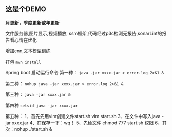 ## 这是个DEMO

**月更新，季度更新或年更新**

文件服务器,图片显示,视频播放,
ssm框架,代码经过p3c检测无报告,sonarLint的报告看心情在优化

增加cnn,文本模型训练

打包
```mvn install```

Spring boot 启动运行命令
第一种：
```java -jar xxxx.jar > error.log 2>&1 &```

第二种：
```nohup java -jar xxxx.jar > error.log 2>&1 &```

第三种：
```java -jar xxxx.jar &```

第四种
```setsid java -jar xxxx.jar```

第五种：
1、首先先用vim创建文件start.sh
vim start.sh
3、在文件中写入java -jar xxxx.jar
4、在保存一下：wq！
5、先给文件 chmod 777 start.sh 权限
6、其次：nohup  ./start.sh &
